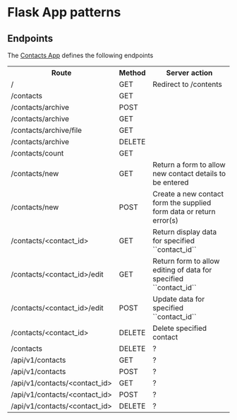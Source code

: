 # Flask App patterns

## Endpoints
The [Contacts App](https://github.com/bigskysoftware/contact-app/tree/master) defines the following endpoints

<table>
  <tr>
    <th>Route</th>
    <th>Method</th>
    <th>Server action</th>
  </tr>
  <tr>
<tr>
<td>/</td>
  <td>GET</td>
  <td>Redirect to /contents</td>
</tr>
<tr>
  <td>/contacts</td>
  <td>GET</td>
  <td></td>
</tr>
  <tr>
  <td>/contacts/archive</td>
  <td>POST</td>
  <td></td>
</tr>
  <tr>
  <td>/contacts/archive</td>
  <td>GET</td>
  <td></td>
</tr>
  <tr>
  <td>/contacts/archive/file</td>
  <td>GET</td>
  <td></td>
</tr>
  <tr>
  <td>/contacts/archive</td>
  <td>DELETE</td>
  <td></td>
</tr>
<tr>
  <td>/contacts/count</td>
  <td>GET</td>
  <td></td>
</tr>
<tr>
  <td>/contacts/new</td>
  <td>GET</td>
  <td>Return a form to allow new contact details to be entered</td>
</tr>
  <tr>
  <td>/contacts/new</td>
  <td>POST</td>
  <td>Create a new contact form the supplied form data or return error(s)</td>
</tr>
<tr>
  <td>/contacts/&lt;contact_id&gt;</td>
  <td>GET</td>
  <td>Return display data for specified ``contact_id``</td>
</tr>
<tr>
  <td>/contacts/&lt;contact_id&gt;/edit</td>
  <td>GET</td>
  <td>Return form to allow editing of data for specified ``contact_id``</td>
</tr>
<tr>
  <td>/contacts/&lt;contact_id&gt;/edit</td>
  <td>POST</td>
  <td>Update data for specified ``contact_id``</td>
</tr>
<tr>
  <td>/contacts/&lt;contact_id&gt;</td>
  <td>DELETE</td>
  <td>Delete specified contact</td>
</tr>
  <td>/contacts</td>
  <td>DELETE</td>
  <td>?</td>
</tr>
<tr>
  <td>/api/v1/contacts</td>
  <td>GET</td>
  <td>?</td>
</tr>
<tr>
  <td>/api/v1/contacts</td>
  <td>POST</td>
  <td>?</td>
</tr>
<tr>
  <td>/api/v1/contacts/&lt;contact_id&gt;</td>
  <td>GET</td>
  <td>?</td>
</tr>
<tr>
  <td>/api/v1/contacts/&lt;contact_id&gt;</td>
  <td>POST</td>
  <td>?</td>
</tr>
<tr>
  <td>/api/v1/contacts/&lt;contact_id&gt;</td>
  <td>DELETE</td>
  <td>?</td>
</tr>
</table>
